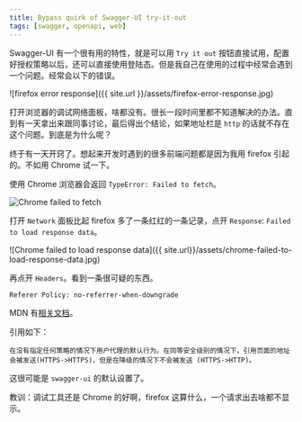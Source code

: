 ```yaml
---
title: Bypass quirk of Swagger-UI try-it-out
tags: [swagger, openapi, web]
---
```


Swagger-UI 有一个很有用的特性，就是可以用 `Try it out` 按钮直接试用，配置好授权策略以后，还可以直接使用登陆态。但是我自己在使用的过程中经常会遇到一个问题。经常会以下的错误。

![firefox error response]({{ site.url }}/assets/firefox-error-response.jpg)

打开浏览器的调试网络面板，啥都没有。很长一段时间里都不知道解决的办法。直到有一天拿出来跟同事讨论，最后得出个结论，如果地址栏是 `http` 的话就不存在这个问题。到底是为什么呢？

终于有一天开窍了。想起来开发时遇到的很多前端问题都是因为我用 firefox 引起的。不如用 Chrome 试一下。

使用 Chrome 浏览器会返回 `TypeError: Failed to fetch`。

![Chrome failed to fetch]({{site.url}}/assets/chrome-failed-to-fetch.jpg)

打开 `Network` 面板比起 firefox 多了一条红红的一条记录，点开 `Response`: `Failed to load response data`。

![Chrome failed to load response data]({{ site.url}}/assets/chrome-failed-to-load-response-data.jpg)

再点开 `Headers`。看到一条很可疑的东西。

```
Referer Policy: no-referrer-when-downgrade
```

MDN 有[相关文档](https://developer.mozilla.org/zh-CN/docs/Web/HTTP/Headers/Referrer-Policy)。

引用如下：

```
在没有指定任何策略的情况下用户代理的默认行为。在同等安全级别的情况下，引用页面的地址会被发送(HTTPS->HTTPS)，但是在降级的情况下不会被发送 (HTTPS->HTTP)。
```

这很可能是 `swagger-ui` 的默认设置了。

教训：调试工具还是 Chrome 的好啊，firefox 这算什么，一个请求出去啥都不显示。
